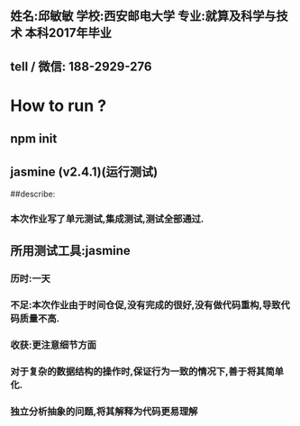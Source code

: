 ##    姓名:邱敏敏   学校:西安邮电大学   专业:就算及科学与技术   本科2017年毕业

##    tell / 微信: 188-2929-276


#            How  to  run ?

##                npm init

##                 jasmine (v2.4.1)(运行测试)

##describe:

###    本次作业写了单元测试,集成测试,测试全部通过.

##    所用测试工具:jasmine

###    历时:一天

###    不足:本次作业由于时间仓促,没有完成的很好,没有做代码重构,导致代码质量不高.

###    收获:更注意细节方面

###         对于复杂的数据结构的操作时,保证行为一致的情况下,善于将其简单化.

###         独立分析抽象的问题,将其解释为代码更易理解



